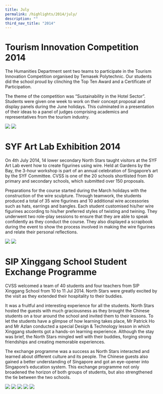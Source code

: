 ```yaml
---
title: July
permalink: /highlights/2014/july/
description: ""
third_nav_title: "2014"
---
```

# Tourism Innovation Competition 2014
The Humanities Department sent two teams to participate in the Tourism Innovation Competition organised by Temasek Polytechnic. Our students did the school proud by clinching the Top Ten Award and a Certificate of Participation.

The theme of the competition was “Sustainability in the Hotel Sector”. Students were given one week to work on their concept proposal and display panels during the June holidays. This culminated in a presentation of their ideas to a panel of judges comprising academics and representatives from the tourism industry.

![](/images/Tourism-1.png)
![](/images/Tourism-3.png)

# SYF Art Lab Exhibition 2014
On 4th July 2014, 14 lower secondary North Stars taught visitors at the SYF Art Lab event how to create figurines using wire. Held at Gardens by the Bay, the 3-hour workshop is part of an annual celebration of Singapore’s art by the SYF Committee. CVSS is one of the 20 schools shortlisted from 80 primary and secondary schools, which submitted over 150 proposals.

Preparations for the course started during the March holidays with the construction of the wire sculpture. Through teamwork, the students produced a total of 35 wire figurines and 10 additional wire accessories such as hats, earrings and bangles. Each student customised his/her wire figurines according to his/her preferred styles of twisting and twining. They underwent two role-play sessions to ensure that they are able to speak confidently as they conduct the course. They also displayed a scrapbook during the event to show the process involved in making the wire figurines and relate their personal reflections.

![](/images/SYF%20Art%20Lab-1.png)
![](/images/SYF%20Art%20Lab-2.png)

# SIP Xinggang School Student Exchange Programme
CVSS welcomed a team of 40 students and four teachers from SIP Xinggang School from 10 to 11 Jul 2014. North Stars were greatly excited by the visit as they extended their hospitality to their buddies.

It was a fruitful and interesting experience for all the students. North Stars hosted the guests with much graciousness as they brought the Chinese students on a tour around the school and invited them to their lessons. To let the students have a glimpse of how learning takes place, Mr Patrick Ho and Mr Azlan conducted a special Design & Technology lesson in which Xinggang students got a hands-on learning experience. Although the stay was brief, the North Stars mingled well with their buddies, forging strong friendships and creating memorable experiences.

The exchange programme was a success as North Stars interacted and learned about different culture and its people. The Chinese guests also gained a better understanding of Singapore and got an eye-opener into Singapore’s education system. This exchange programme not only broadened the horizon of both groups of students, but also strengthened the tie between the two schools.

![](/images/Xinggang-1.png)
![](/images/Xinggang-2.png)
![](/images/Xinggang-3.png)
![](/images/Xinggang-4.png)
![](/images/Xinggang-5.png)